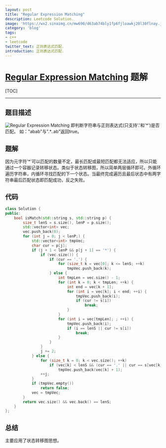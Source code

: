```yaml
---
layout: post
title: "Regular Expression Matching"
description: Leetcode Solution.
image: 'https://wx2.sinaimg.cn/mw690/d63ab74bly1fp6fjloawkj20l30flnay.jpg'
category: 'blog'
tags:
- c++
- leetcode
twitter_text: 正则表达式匹配.
introduction: 正则表达式匹配.
---
```


# [Regular Expression Matching](https://leetcode.com/problems/regular-expression-matching/) 题解
[TOC]

------

## 题目描述
![Regular Expression Matching](https://i1.hdslb.com/bfs/archive/1cf17d0b411ab244f811c145dd646c3db0af93b6.jpg "Regular Expression Matching")
即判断字符串与正则表达式(只支持'.'和'\*')是否匹配。
如："abab"与".\*..ab"返回true。

## 题解
因为元字符'\*'可以匹配的数量不定，最长匹配或最短匹配都无法适应，所以只能通过一个容器记录转移状态。类似于状态转移图，所以简单两层循环即可。外循环遍历字符串，内循环寻找匹配的下一个状态。当最终完成遍历且最后状态中有两字符串最后匹配状态即匹配成功，反之失败。


## 代码

```cpp
class Solution {
public:
    bool isMatch(std::string s, std::string p) {
        size_t lenS = s.size(), lenP = p.size();
        std::vector<int> vec;
        vec.push_back(0);
        for (int j = 0; j < lenP;) {
            std::vector<int> tmpVec;
            char cur = p[j];
            if (j + 1 < lenP && p[j + 1] == '*') {
                if (vec.size()) {
                    if (cur == '.') {
                        for (size_t k = vec[0]; k <= lenS; ++k)
                            tmpVec.push_back(k);
                    } else {
                        int tmpLen = vec.size() - 1;
                        for (int k = 0; k < tmpLen; ++k) {
                            int end = vec[k + 1];
                            for (int i = vec[k]; i < end; ++i) {
                                tmpVec.push_back(i);
                                if (cur != s[i])
                                    break;
                            }
                        }
                        for (int i = vec[tmpLen]; ; ++i) {
                            tmpVec.push_back(i);
                            if (i == lenS || cur != s[i])
                                break;
                        }
                    }
                }
                j += 2;
            } else {
                for (size_t k = 0; k < vec.size(); ++k)
                    if (vec[k] < lenS && (cur == '.' || cur == s[vec[k]]))
                        tmpVec.push_back(vec[k] + 1);
                ++j;
            }
            if (tmpVec.empty())
                return false;
            vec = tmpVec;
        }
        return vec.size() && vec.back() == lenS;
    }
};
```

## 总结
主要应用了状态转移图思想。
